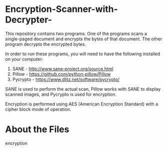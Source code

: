 Encryption-Scanner-with-Decrypter-
==================================

This repository contains two programs. One of the programs scans a single-paged document and encrypts the bytes of that document. The other program decrypts the encrypted bytes.

In order to run these programs, you will need to have the following installed on your computer:

1. SANE - http://www.sane-project.org/source.html 
2. Pillow - https://github.com/python-pillow/Pillow
3. Pycrypto - https://www.dlitz.net/software/pycrypto/

SANE is used to perform the actual scan, Pillow works with SANE to display scanned images, and Pycrypto is used for encryption.

Encryption is performed using AES (American Encryption Standard) with a cipher block mode of operation. 

About the Files
==================================
encryption
